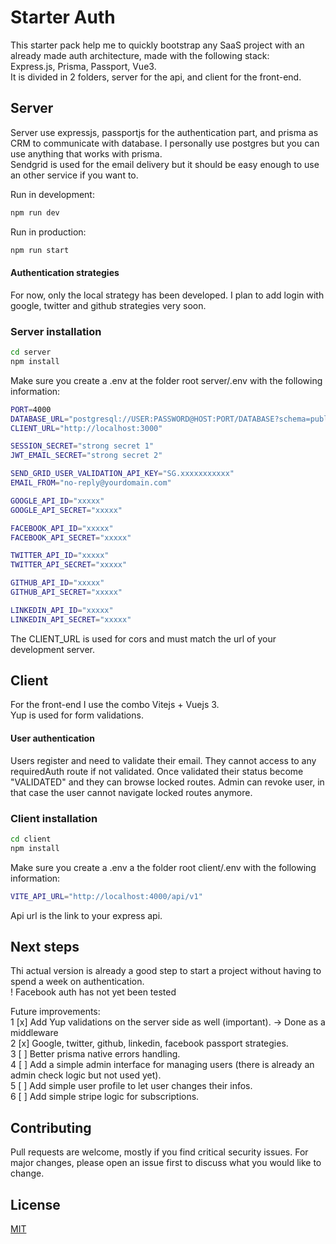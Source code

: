 # Starter Auth 

This starter pack help me to quickly bootstrap any SaaS project with an already made auth architecture, made with the following stack:  
Express.js, Prisma, Passport, Vue3.  
It is divided in 2 folders, server for the api, and client for the front-end.

## Server 

Server use expressjs, passportjs for the authentication part, and prisma as CRM to communicate with database. I personally use postgres but you can use anything that works with prisma.  
Sendgrid is used for the email delivery but it should be easy enough to use an other service if you want to.


Run in development:
```bash
npm run dev
```  

Run in production:
```bash
npm run start
```

#### Authentication strategies

For now, only the local strategy has been developed. I plan to add login with google, twitter and github strategies very soon.

### Server installation 

```bash
cd server
npm install
```

Make sure you create a .env at the folder root server/.env with the following information:

```bash
PORT=4000
DATABASE_URL="postgresql://USER:PASSWORD@HOST:PORT/DATABASE?schema=public"
CLIENT_URL="http://localhost:3000"

SESSION_SECRET="strong secret 1"
JWT_EMAIL_SECRET="strong secret 2"

SEND_GRID_USER_VALIDATION_API_KEY="SG.xxxxxxxxxxx"
EMAIL_FROM="no-reply@yourdomain.com"

GOOGLE_API_ID="xxxxx"
GOOGLE_API_SECRET="xxxxx"

FACEBOOK_API_ID="xxxxx"
FACEBOOK_API_SECRET="xxxxx"

TWITTER_API_ID="xxxxx"
TWITTER_API_SECRET="xxxxx"

GITHUB_API_ID="xxxxx"
GITHUB_API_SECRET="xxxxx"

LINKEDIN_API_ID="xxxxx"
LINKEDIN_API_SECRET="xxxxx"

```

The CLIENT_URL is used for cors and must match the url of your development server.

## Client

For the front-end I use the combo Vitejs + Vuejs 3.  
Yup is used for form validations.

#### User authentication
Users register and need to validate their email. They cannot access to any requiredAuth route if not validated.
Once validated their status become "VALIDATED" and they can browse locked routes. Admin can revoke user, in that case the user cannot navigate locked routes anymore.

### Client installation


```bash
cd client
npm install
```

Make sure you create a .env a the folder root client/.env with the following information:

```bash
VITE_API_URL="http://localhost:4000/api/v1"
```

Api url is the link to your express api.


## Next steps

Thi actual version is already a good step to start a project without having to spend a week on authentication.  
! Facebook auth has not yet been tested

Future improvements:  
1 [x] Add Yup validations on the server side as well (important). -> Done as a middleware  
2 [x] Google, twitter, github, linkedin, facebook passport strategies.  
3 [ ] Better prisma native errors handling.  
4 [ ] Add a simple admin interface for managing users (there is already an admin check logic but not used yet).  
5 [ ] Add simple user profile to let user changes their infos.  
6 [ ] Add simple stripe logic for subscriptions.  

## Contributing
Pull requests are welcome, mostly if you find critical security issues. For major changes, please open an issue first to discuss what you would like to change.

## License
[MIT](https://choosealicense.com/licenses/mit/)

